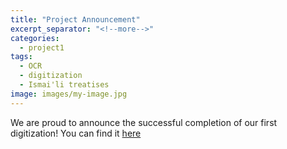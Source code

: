 ```yaml
---
title: "Project Announcement"
excerpt_separator: "<!--more-->"
categories:
  - project1
tags:
  - OCR
  - digitization
  - Ismai'li treatises
image: images/my-image.jpg
---
```

We are proud to announce the successful completion of our first digitization! You can find it [here](https://khosh07.github.io/portfolio/digitization)
